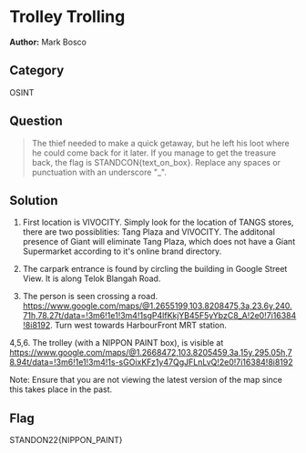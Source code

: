 # Trolley Trolling

**Author:** Mark Bosco

## Category

OSINT

## Question
> The thief needed to make a quick getaway, but he left his loot where he could come back for it later.
> If you manage to get the treasure back, the flag is STANDCON{text_on_box}. Replace any spaces or punctuation with an underscore "_".



## Solution
1. First location is VIVOCITY. Simply look for the location of TANGS stores, there are two possiblities: Tang Plaza and VIVOCITY. The additonal presence of Giant will eliminate Tang Plaza, which does not have a Giant Supermarket according to it's online brand directory.

2. The carpark entrance is found by circling the building in Google Street View. It is along Telok Blangah Road.

3. The person is seen crossing a road. https://www.google.com/maps/@1.2655199,103.8208475,3a,23.6y,240.71h,78.27t/data=!3m6!1e1!3m4!1sgP4lfKkjYB45F5yYbzC8_A!2e0!7i16384!8i8192. Turn west towards HarbourFront MRT station.

4,5,6. The trolley (with a NIPPON PAINT box), is visible at https://www.google.com/maps/@1.2668472,103.8205459,3a,15y,295.05h,78.94t/data=!3m6!1e1!3m4!1s-sGOixKFz1y47QgJFLnLvQ!2e0!7i16384!8i8192

Note: Ensure that you are not viewing the latest version of the map since this takes place in the past.

## Flag
STANDON22{NIPPON_PAINT}
